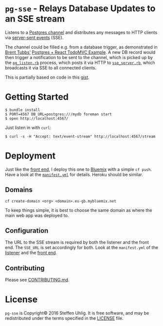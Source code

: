 # `pg-sse` - Relays Database Updates to an SSE stream

Listens to a [Postgres channel](https://www.postgresql.org/docs/current/static/sql-listen.html) and distributes any messages to HTTP clients via [server-sent events](https://www.w3.org/TR/eventsource/) (SSE).

The channel could be filled e.g. from a database trigger, as demonstrated in [Brent Tubbs'](https://github.com/btubbs) [Postgres + React TodoMVC Example](https://github.com/btubbs/todopy-pg/blob/master/todos/migrations/0002-add-todos-table/forward.sql). A new DB record would then trigger a notification to be sent to the channel, which is picked up by the [`pg_listen.rb`](lib/pg_listen.rb) process, which posts it via HTTP to [`sse_server.rb`](lib/sse_server.rb), which broadcasts it via SSE to all connected clients.

This is partially based on code in this [gist](https://gist.github.com/mig-hub/5633280).

# Getting Started

```
$ bundle install
$ PORT=4567 DB_URL=postgres:///mydb foreman start
$ open http://localhost:4567/
```

Just listen in with `curl`:

```
$ curl -s -H "Accept: text/event-stream" http://localhost:4567/stream
```

# Deployment

Just like the [front end](https://github.com/suhlig/HDM-Haushaltsbuch), I deploy this one to [Bluemix](http://bluemix.net) with a simple `cf push`. Have a look at the [`manifest.yml`](https://github.com/suhlig/pg-sse/blob/master/manifest.yml) for details. Heroku should be similar.

## Domains

```
cf create-domain <org> <domain>.eu-gb.mybluemix.net
```

To keep things simple, it is best to choose the same domain as where the main web app was deployed to.

## Configuration

The URL to the SSE stream is required by both the listener and the front end. The `SSE_URL` is set accordingly for both. Look at the `manifest.yml` of the [listener](https://github.com/suhlig/pg-sse/blob/master/manifest.yml) and the [front end](https://github.com/suhlig/HDM-Haushaltsbuch/blob/master/manifest.yml).

## Contributing

Please see [CONTRIBUTING.md](https://github.com/suhlig/pg-sse/blob/master/CONTRIBUTING.md).

# License

`pg-sse` is Copyright© 2016 Steffen Uhlig. It is free software, and may be redistributed under the terms specified in the [LICENSE](https://github.com/suhlig/pg-sse/blob/master/LICENSE) file.
